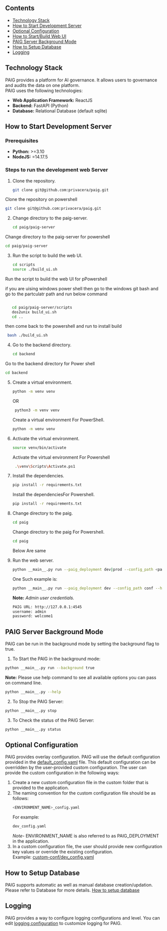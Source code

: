 ## Contents
- [Technology Stack](#technology-stack)
- [How to Start Development Server](#developmentserver)
- [Optional Configuration](#configuration)
- [How to Start/Build Web UI](../../paig-server/frontend/README.md)
- [PAIG Server Background Mode](#backgroundmode)
- [How to Setup Database](#databsesetup)
- [Logging](#logging)

## Technology Stack <a name="technology-stack"></a>
PAIG provides a platform for AI governance. It allows users to governance and audits the data on one platform. 
<br>PAIG uses the following technologies:
* **Web Application Framework:** ReactJS
* **Backend:** FastAPI (Python)
* **Database:** Relational Database (default sqlite)

## How to Start Development Server <a name="developmentserver"></a>
### Prerequisites
* **Python:** >=3.10
* **NodeJS:** =14.17.5

### Steps to run the development web Server
1. Clone the repository.
   ```bash
   git clone git@github.com:privacera/paig.git
   ```
 Clone the repository  on powershell
   ```bash
   git clone git@github.com:privacera/paig.git
   ```
2. Change directory to the paig-server.
   ```bash
   cd paig/paig-server
   ```
 Change directory to the paig-server for powershell
   ```bash
   cd paig/paig-server
   ```
3. Run the script to build the web UI.
   ```bash
   cd scripts
   source ./build_ui.sh
   ```
 Run the script to build the web UI for pPowershell

 if you are uising windows power shell then go to the windows git bash and go to the partculatr path and  run below command 
 ```bash

    cd paig/paig-server/scripts
    dos2unix build_ui.sh
    cd ..
   ```
   then come back to the powershell and run to install build 

   ```bash
    bash ./build_ui.sh
   ```
4. Go to the backend directory.
   ```bash
   cd backend
   ```
  Go to the backend directory for Power shell

   ```bash
   cd backend
   ```

5. Create a virtual environment.
    ```bash
    python -m venv venv
    ```
   OR
   ```bash
    python3 -m venv venv
    ```
    Create a virtual environment For PowerShell.
     ```bash
    python -m venv venv
    ```

6. Activate the virtual environment.
    ```bash
    source venv/bin/activate
    ```
    Activate the virtual environment For Powershell
   
    ```bash
     .\venv\Scripts\Activate.ps1
    ```
7. Install the dependencies.
    ```bash
    pip install -r requirements.txt
    ```
    Install the dependenciesFor Powershell.
    ```bash
    pip install -r requirements.txt
    ```
8. Change directory to the paig.
    ```bash
    cd paig
    ```
    Change directory to the paig For Powershell.
    ```bash
    cd paig
    ```
    Below Are same 
9. Run the web server.
   ```bash
   python __main__.py run --paig_deployment dev|prod --config_path <path to config folder> --host <host_ip> --port <port> --background <true|false>
   ```
   One Such example is:
   ```bash
   python __main__.py run --paig_deployment dev --config_path conf --host "127.0.0.1" --port 4545 --background true
   ```
   **Note:** *Admin user credentials.*
   ```bash
   PAIG URL: http://127.0.0.1:4545
   username: admin
   password: welcome1
   ```

## PAIG Server Background Mode <a name="backgroundmode"></a>
PAIG can be run in the background mode by setting the background flag to true.

1. To Start the PAIG in the background mode:
```bash
python __main__.py run --background true
```
**Note:** Please use help command to see all available options you can pass on command line.
```bash
python __main__.py --help
```
2. To Stop the PAIG Server:
```bash
python __main__.py stop
```
3. To Check the status of the PAIG Server:
```bash
python __main__.py status
```


## Optional Configuration <a name="configuration"></a>
PAIG provides overlay configuration. PAIG will use the default configuration provided in the [default_config.yaml](conf/default_config.yaml) file.
This default configuration can be overridden by the user-provided custom configuration.
The user can provide the custom configuration in the following ways:
1. Create a new custom configuration file in the custom folder that is provided to the application.
2. The naming convention for the custom configuration file should be as follows:
   ```bash
   <ENVIRONMENT_NAME>_config.yaml
   ```
   For example:
   ```bash
   dev_config.yaml
   ```
   _Note-_ ENVIRONMENT_NAME is also referred to as PAIG_DEPLOYMENT in the application.
3. In a custom configuration file, the user should provide new configuration key values or override the existing configuration.
<br>Example: [custom-conf/dev_config.yaml](conf/default_config.yaml)

## How to Setup Database <a name="databsesetup"></a>
PAIG supports automatic as well as manual database creation/updation. Please refer to Database for more details.
[How to setup database](alembic_db/README.md)

## Logging <a name="logging"></a>
PAIG provides a way to configure logging configurations and level.
You can edit [logging configuration](conf/logging.ini) to customize logging for PAIG.